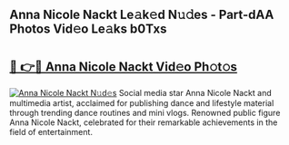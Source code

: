 ## Anna Nicole Nackt Le𝚊k𝚎d N𝚞𝚍es - Part-dAA Photos Vid𝚎o Le𝚊ks b0Txs

# <h2><a href="http://fb27099.evod.top/?m=Anna+Nicole+Nackt">🔗 👉🔴 Anna Nicole Nackt Vid𝚎o Ph𝚘t𝚘s</a></h2>

[![Anna Nicole Nackt N𝚞d𝚎s](https://i.imgur.com/8V9OHl7.gif)](http://fb27099.evod.top/?m=Anna+Nicole+Nackt)
Social media star Anna Nicole Nackt and multimedia artist, acclaimed for publishing dance and lifestyle material through trending dance routines and mini vlogs. Renowned public figure Anna Nicole Nackt, celebrated for their remarkable achievements in the field of entertainment. 
